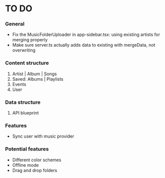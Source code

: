 # TO DO

### General

- Fix the MusicFolderUploader in app-sidebar.tsx: using existing artists for merging properly
- Make sure server.ts actually adds data to existing with mergeData, not overwriting

### Content structure

1. Artist | Album | Songs
2. Saved: Albums | Playlists
3. Events
4. User

### Data structure

1. API blueprint

### Features

- Sync user with music provider

### Potential features

- Different color schemes
- Offline mode
- Drag and drop folders
